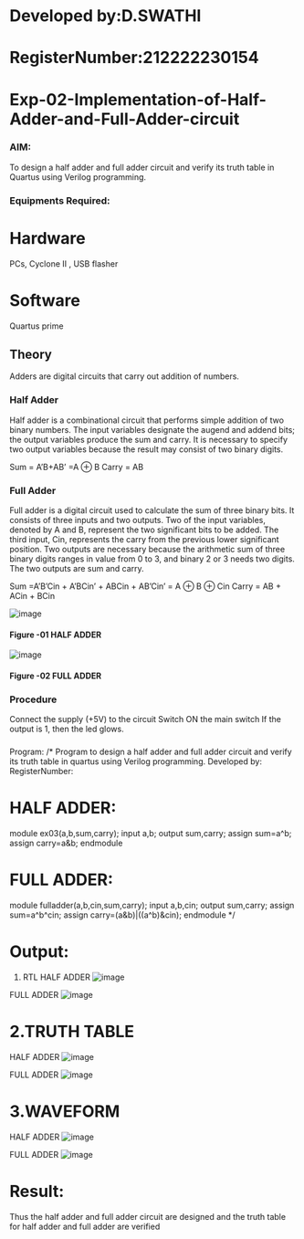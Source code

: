 # Developed by:D.SWATHI 
# RegisterNumber:212222230154

# Exp-02-Implementation-of-Half-Adder-and-Full-Adder-circuit
### AIM:
To design a half adder and full adder circuit and verify its truth table in Quartus using Verilog programming.

### Equipments Required:
# Hardware  
PCs, Cyclone II , USB flasher
# Software 
Quartus prime
## Theory
Adders are digital circuits that carry out addition of numbers.

### Half Adder
Half adder is a combinational circuit that performs simple addition of two binary numbers. The input variables designate the augend and addend bits; the output variables produce the sum and carry. It is necessary to specify two output variables because the result may consist of two binary digits.

Sum = A’B+AB’ =A ⊕ B Carry = AB

### Full Adder
Full adder is a digital circuit used to calculate the sum of three binary bits. It consists of three inputs and two outputs. Two of the input variables, denoted by A and B, represent the two significant bits to be added. The third input, Cin, represents the carry from the previous lower significant position. Two outputs are necessary because the arithmetic sum of three binary digits ranges in value from 0 to 3, and binary 2 or 3 needs two digits. The two outputs are sum and carry.

Sum =A’B’Cin + A’BCin’ + ABCin + AB’Cin’ = A ⊕ B ⊕ Cin Carry = AB + ACin + BCin

 ![image](https://user-images.githubusercontent.com/36288975/163552156-a13e5a56-c638-4110-97d9-8896907c8d25.png)

#### Figure -01 HALF ADDER 


![image](https://user-images.githubusercontent.com/36288975/163552057-b3547877-6d07-45b4-b7e0-bcfebfad9e1d.png)

#### Figure -02 FULL ADDER 

### Procedure

Connect the supply (+5V) to the circuit
Switch ON the main switch
If the output is 1, then the led glows.
### 
Program:
/*
Program to design a half adder and full adder circuit and verify its truth table in quartus using Verilog programming.
Developed by: 
RegisterNumber:
# HALF ADDER:
module ex03(a,b,sum,carry);
input a,b;
output sum,carry;
assign sum=a^b;
assign carry=a&b;
endmodule
# FULL ADDER:
module fulladder(a,b,cin,sum,carry);
input a,b,cin;
output sum,carry;
assign sum=a^b^cin;
assign carry=(a&b)|((a^b)&cin);
endmodule
*/
# Output:
1. RTL
HALF ADDER
![image](https://github.com/swathidd/Exp-03-Implementation-of-Half-Adder-and-Full-Adder-circuit/assets/121300272/7567b145-1cc6-4b5f-b2cc-03649206c05f)

FULL ADDER
![image](https://github.com/swathidd/Exp-03-Implementation-of-Half-Adder-and-Full-Adder-circuit/assets/121300272/8f25f072-c8ca-4dc3-ada0-f3bc6a5dab7c)
# 2.TRUTH TABLE
HALF ADDER
![image](https://github.com/swathidd/Exp-03-Implementation-of-Half-Adder-and-Full-Adder-circuit/assets/121300272/e04a5ebd-468c-488f-9c95-9c26d49b42a7)

FULL ADDER
![image](https://github.com/swathidd/Exp-03-Implementation-of-Half-Adder-and-Full-Adder-circuit/assets/121300272/c520bceb-ea5c-402d-9afb-40ec723f0aaf)

# 3.WAVEFORM
HALF ADDER
![image](https://github.com/swathidd/Exp-03-Implementation-of-Half-Adder-and-Full-Adder-circuit/assets/121300272/0a222bc3-eef4-4876-b6ac-03b723e69442)

FULL ADDER
![image](https://github.com/swathidd/Exp-03-Implementation-of-Half-Adder-and-Full-Adder-circuit/assets/121300272/a4ce5d4c-d477-428a-a626-b46d1c60208d)

# Result:
Thus the half adder and full adder circuit are designed and the truth table for half adder and full adder are verified





